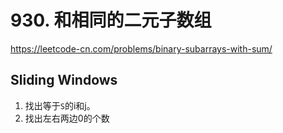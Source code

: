 # 930. 和相同的二元子数组

https://leetcode-cn.com/problems/binary-subarrays-with-sum/

## Sliding Windows

1. 找出等于`S`的i和j。
2. 找出左右两边0的个数